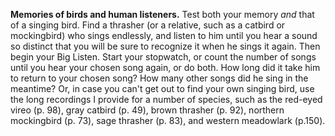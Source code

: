 **Memories of birds and human listeners.** Test both your memory *and* that of a singing bird. Find a thrasher (or a relative, such as a catbird or mockingbird) who sings endlessly, and listen to him until you hear a sound so distinct that you will be sure to recognize it when he sings it again. Then begin your Big Listen. Start your stopwatch, or count the number of songs until you hear your chosen song again, or do both. How long did it take him to return to your chosen song? How many other songs did he sing in the meantime? Or, in case you can't get out to find your own singing bird, use the long recordings I provide for a number of species, such as the red-eyed vireo (p. 98), gray catbird (p. 49), brown thrasher (p. 92), northern mockingbird (p. 73), sage thrasher (p. 83), and western meadowlark (p.150).
